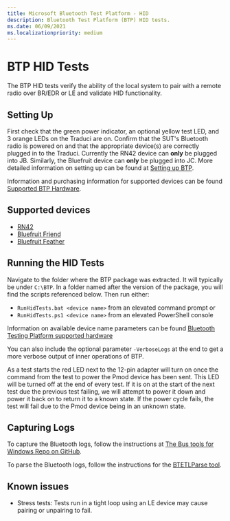 ```yaml
---
title: Microsoft Bluetooth Test Platform - HID
description: Bluetooth Test Platform (BTP) HID tests.
ms.date: 06/09/2021
ms.localizationpriority: medium
---
```


# BTP HID Tests

The BTP HID tests verify the ability of the local system to pair with a remote radio over BR/EDR or LE and validate HID functionality.

## Setting Up

First check that the green power indicator, an optional yellow test LED, and 3 orange LEDs on the Traduci are on. Confirm that the SUT's Bluetooth radio is powered on and that the appropriate device(s) are correctly plugged in to the Traduci. Currently the RN42 device can **only** be plugged into JB. Similarly, the Bluefruit device can **only** be plugged into JC. More detailed information on setting up can be found at [Setting up BTP](testing-BTP-setup.md).

Information and purchasing information for supported devices can be found [Supported BTP Hardware](testing-BTP-hw.md).

## Supported devices

- [RN42](testing-BTP-hw-rn42.md)
- [Bluefruit Friend](testing-BTP-hw-bluefruit-Friend.md)
- [Bluefruit Feather](testing-BTP-hw-bluefruit-Feather.md)

## Running the HID Tests

Navigate to the folder where the BTP package was extracted. It will typically be under `C:\BTP`. In a folder named after the version of the package, you will find the scripts referenced below. Then run either:

- `RunHidTests.bat <device name>` from an elevated command prompt or
- `RunHidTests.ps1 <device name>` from an elevated PowerShell console

Information on available device name parameters can be found [Bluetooth Testing Platform supported hardware](testing-BTP-hw.md#supported-devices)

You can also include the optional parameter `-VerboseLogs` at the end to get a more verbose output of inner operations of BTP.

As a test starts the red LED next to the 12-pin adapter will turn on once the command from the test to power the Pmod device has been sent. This LED will be turned off at the end of every test. If it is on at the start of the next test due the previous test failing, we will attempt to power it down and power it back on to return it to a known state. If the power cycle fails, the test will fail due to the Pmod device being in an unknown state.

## Capturing Logs

To capture the Bluetooth logs, follow the instructions at [The Bus tools for Windows Repo on GitHub](https://github.com/microsoft/busiotools/blob/master/bluetooth/tracing/readme.md).

To parse the Bluetooth logs, follow the instructions for the [BTETLParse tool](testing-BTP-tools-btetlparse.md).

## Known issues

- Stress tests: Tests run in a tight loop using an LE device may cause pairing or unpairing to fail.
